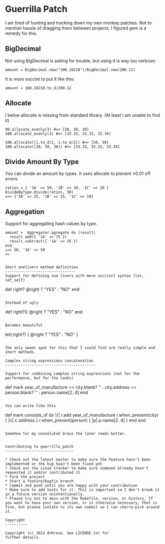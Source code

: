 Guerrilla Patch
================

I am tired of hunting and tracking down my own monkey patches. Not to mention hassle of dragging them between projects. I figured gem is a remedy for this.

BigDecimal
-----------
Not using BigDecimal is asking for trouble, but using it is way too verbose:

```
amount = BigDecimal.new("100.10210")/BigDecimal.new(200.12)
```

It is more succint to put it like this:

```
amount = 100.10210.to_d/200.12
```

Allocate
---------
I belive allocate is missing from standard library. (At least I am unable to find it)

```
90.allocate_evenly(3) #=> [30, 30, 30]
100.allocate_evenly(3) #=> [33.33, 33.33, 33.34]

100.allocate([1.to_d/2, 1.to_d/2]) #=> [50, 50]
100.allocate([30, 30, 30]) #=> [33.33, 33.33, 33.34]
```

Divide Amount By Type
---------------
You can divide an amount by types. It uses allocate to prevent ±0.01 off errors.

```
ratios = { '1A' => 50, '1B' => 30, '1C' => 20 }
DivideByType.divide(ratios, 50)
==> {'1A' => 25, '1B' => 15, '1C' => 10}
```

Aggregation
------------
Support for aggregating hash values by type.

```
amount =  Aggregator.agregate do |result|
  result.add({ '1A' => 75 })
  result.subtract({ '1A' => 25 })
end
==> 50, '1A' => 50
==


Short oneliners method definition
--------------------------------
Support for defining one liners with more succinct syntax (let, let_self)

```
def right?
  @right ? "YES" : "NO"
end
```

Instead of ugly

```
def right?() @right ? "YES" : "NO" end
```

Becomes beautiful

```
let(:right?) { @right ? "YES" : "NO" }
```

The only sweet spot for this that I could find are really simple and short methods.

Complex string expressions concatenation
-----------------------------------------

Support for combining complex string expressions (not for the performance, but for the looks)

```
def mark
  year_of_manufacture <<
  city.blank? '' : city.address <<
  person.blank? '' : person.name[2..4]
end
```

You can write like this

```
def mark
  consists_of do |r|
    r.add year_of_manufacture
    r.when_present(city) { |c| c.address }
    r.when_present(person) { |p| p.name[2..4] }
  end
end
```

Somehow for my convoluted brain the later reads better.


Contributing to guerrilla_patch
-------------------------------

* Check out the latest master to make sure the feature hasn't been implemented or the bug hasn't been fixed yet
* Check out the issue tracker to make sure someone already hasn't requested it and/or contributed it
* Fork the project
* Start a feature/bugfix branch
* Commit and push until you are happy with your contribution
* Make sure to add tests for it. This is important so I don't break it in a future version unintentionally.
* Please try not to mess with the Rakefile, version, or history. If you want to have your own version, or is otherwise necessary, that is fine, but please isolate to its own commit so I can cherry-pick around it.

Copyright
----------

Copyright (c) 2012 drKreso. See LICENSE.txt for
further details.

